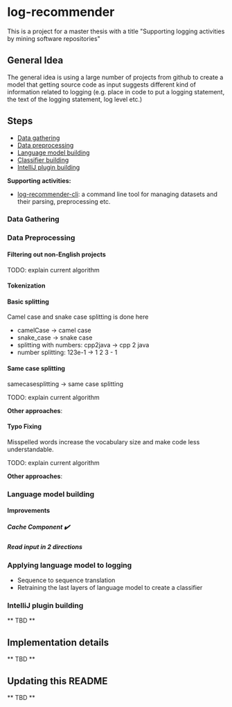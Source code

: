 # log-recommender

This is a project for a master thesis with a title "Supporting logging activities by mining software repositories"

## General Idea

The general idea is using a large number of projects from github to create a model 
that getting source code as input suggests different kind of information related to logging 
(e.g. place in code to put a logging statement, the text of the logging statement, log level etc.)

## Steps
- [Data gathering](#data-gathering)
- [Data preprocessing](#data-preprocessing)
- [Language model building](#language-model-building)
- [Classifier building](#applying-language-model-to-logging)
- [IntelliJ plugin building](intellij-plugin-building)

**Supporting activities:**
- [log-recommender-cli](https://github.com/hlibbabii/log-recommender-cli): a command line tool for managing datasets 
and their parsing, preprocessing etc.

### Data Gathering

### Data Preprocessing

#### Filtering out non-English projects

TODO: explain current algorithm

#### Tokenization

#### Basic splitting
Camel case and snake case splitting is done here

- camelCase -> camel case
- snake_case -> snake case
- splitting with numbers: cpp2java -> cpp 2 java
- number splitting: 123e-1 -> 1 2 3 <e> - 1

#### Same case splitting

samecasesplitting -> same case splitting

TODO: explain current algorithm

**Other approaches**: 

#### Typo Fixing
Misspelled words increase the vocabulary size and make code less understandable.

TODO: explain current algorithm

**Other approaches**: 

### Language model building

#### Improvements
##### Cache Component :heavy_check_mark:
##### Read input in 2 directions

### Applying language model to logging
- Sequence to sequence translation
- Retraining the last layers of language model to create a classifier 

### IntelliJ plugin building
** TBD **

## Implementation details
** TBD **
## Updating this README
** TBD **
